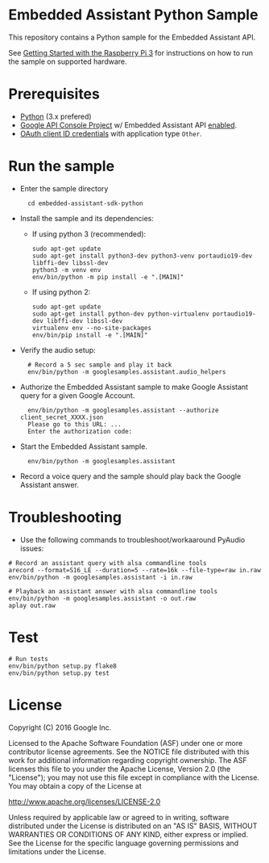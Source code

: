 Embedded Assistant Python Sample
================================

This repository contains a Python sample for the Embedded Assistant API.

See
[Getting Started with the Raspberry Pi 3](https://developers.google.com/assistant/) for
instructions on how to run the sample on supported hardware.

Prerequisites
=============
- [Python](https://www.python.org/) (3.x prefered)
- [Google API Console Project](https://console.developers.google.com) w/ Embedded Assistant API [enabled](https://console.developers.google.com/apis).
- [OAuth client ID credentials](https://console.developers.google.com/apis/credentials) with application type `Other`.

Run the sample
==============

- Enter the sample directory

        cd embedded-assistant-sdk-python

- Install the sample and its dependencies:
  - If using python 3 (recommended):

        sudo apt-get update
        sudo apt-get install python3-dev python3-venv portaudio19-dev libffi-dev libssl-dev
        python3 -m venv env
        env/bin/python -m pip install -e ".[MAIN]"

  - If using python 2:

        sudo apt-get update
        sudo apt-get install python-dev python-virtualenv portaudio19-dev libffi-dev libssl-dev
        virtualenv env --no-site-packages
        env/bin/pip install -e ".[MAIN]"

- Verify the audio setup:

        # Record a 5 sec sample and play it back
        env/bin/python -m googlesamples.assistant.audio_helpers

- Authorize the Embedded Assistant sample to make Google Assistant query for a given Google Account.

        env/bin/python -m googlesamples.assistant --authorize client_secret_XXXX.json
        Please go to this URL: ...
        Enter the authorization code:

- Start the Embedded Assistant sample.

        env/bin/python -m googlesamples.assistant

- Record a voice query and the sample should play back the Google
  Assistant answer.

Troubleshooting
===============

- Use the following commands to troubleshoot/workaaround PyAudio issues:
```
# Record an assistant query with alsa commandline tools
arecord --format=S16_LE --duration=5 --rate=16k --file-type=raw in.raw
env/bin/python -m googlesamples.assistant -i in.raw

# Playback an assistant answer with alsa commandline tools
env/bin/python -m googlesamples.assistant -o out.raw
aplay out.raw
```

Test
====

```
# Run tests
env/bin/python setup.py flake8
env/bin/python setup.py test
```

License
=======

Copyright (C) 2016 Google Inc.

Licensed to the Apache Software Foundation (ASF) under one or more contributor
license agreements.  See the NOTICE file distributed with this work for
additional information regarding copyright ownership.  The ASF licenses this
file to you under the Apache License, Version 2.0 (the "License"); you may not
use this file except in compliance with the License.  You may obtain a copy of
the License at

  http://www.apache.org/licenses/LICENSE-2.0

Unless required by applicable law or agreed to in writing, software
distributed under the License is distributed on an "AS IS" BASIS, WITHOUT
WARRANTIES OR CONDITIONS OF ANY KIND, either express or implied.  See the
License for the specific language governing permissions and limitations under
the License.

